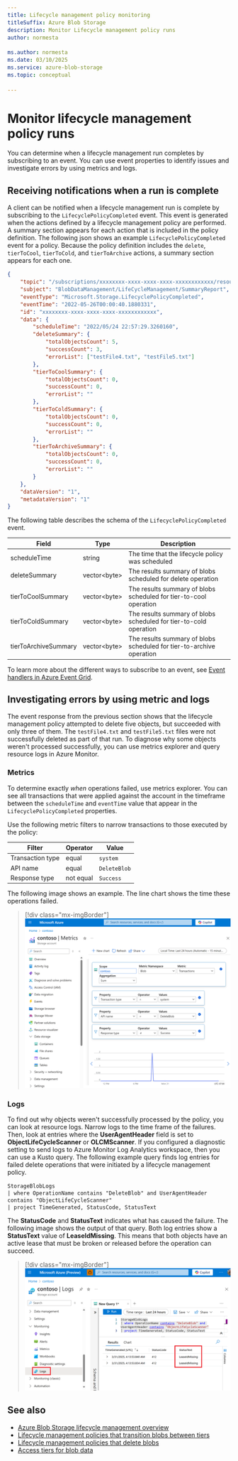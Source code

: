 ```yaml
---
title: Lifecycle management policy monitoring
titleSuffix: Azure Blob Storage
description: Monitor Lifecycle management policy runs
author: normesta

ms.author: normesta
ms.date: 03/10/2025
ms.service: azure-blob-storage
ms.topic: conceptual 

---
```


# Monitor lifecycle management policy runs

You can determine when a lifecycle management run completes by subscribing to an event. You can use event properties to identify issues and investigate errors by using metrics and logs. 

## Receiving notifications when a run is complete

A client can be notified when a lifecycle management run is complete by subscribing to the `LifecyclePolicyCompleted` event. This event is generated when the actions defined by a lifecycle management policy are performed. A summary section appears for each action that is included in the policy definition. The following json shows an example `LifecyclePolicyCompleted` event for a policy. Because the policy definition includes the `delete`, `tierToCool`, `tierToCold`, and `tierToArchive` actions, a summary section appears for each one. 

```json
{
    "topic": "/subscriptions/xxxxxxxx-xxxx-xxxx-xxxx-xxxxxxxxxxxx/resourceGroups/contosoresourcegroup/providers/Microsoft.Storage/storageAccounts/contosostorageaccount",
    "subject": "BlobDataManagement/LifeCycleManagement/SummaryReport",
    "eventType": "Microsoft.Storage.LifecyclePolicyCompleted",
    "eventTime": "2022-05-26T00:00:40.1880331",    
    "id": "xxxxxxxx-xxxx-xxxx-xxxx-xxxxxxxxxxxx",
    "data": {
        "scheduleTime": "2022/05/24 22:57:29.3260160",
        "deleteSummary": {
            "totalObjectsCount": 5,
            "successCount": 3,
            "errorList": ["testFile4.txt", "testFile5.txt"]
        },
        "tierToCoolSummary": {
            "totalObjectsCount": 0,
            "successCount": 0,
            "errorList": ""
        },
        "tierToColdSummary": {
            "totalObjectsCount": 0,
            "successCount": 0,
            "errorList": ""
        },
        "tierToArchiveSummary": {
            "totalObjectsCount": 0,
            "successCount": 0,
            "errorList": ""
        }
    },
    "dataVersion": "1",
    "metadataVersion": "1"
}
```

The following table describes the schema of the `LifecyclePolicyCompleted` event.

|Field|Type|Description|
|---|---|---|
|scheduleTime|string|The time that the lifecycle policy was scheduled|
|deleteSummary|vector\<byte\>|The results summary of blobs scheduled for delete operation|
|tierToCoolSummary|vector\<byte\>|The results summary of blobs scheduled for tier-to-cool operation|
|tierToColdSummary|vector\<byte\>|The results summary of blobs scheduled for tier-to-cold operation|
|tierToArchiveSummary|vector\<byte\>|The results summary of blobs scheduled for tier-to-archive operation|

To learn more about the different ways to subscribe to an event, see [Event handlers in Azure Event Grid](../../event-grid/event-handlers.md?toc=/azure/storage/blobs/toc.json#microsoftstoragelifecyclepolicycompleted-event).

## Investigating errors by using metric and logs

The event response from the previous section shows that the lifecycle management policy attempted to delete five objects, but succeeded with only three of them. The `testFile4.txt` and `testFile5.txt` files were not successfully deleted as part of that run. To diagnose why some objects weren't processed successfully, you can use metrics explorer and query resource logs in Azure Monitor.

### Metrics

To determine exactly _when_ operations failed, use metrics explorer. You can see all transactions that were applied against the account in the timeframe between the `scheduleTime` and `eventTime` value that appear in the `LifecyclePolicyCompleted` properties. 

Use the following metric filters to narrow transactions to those executed by the policy:

| Filter | Operator | Value |
|---|---|---|
| Transaction type | equal | `system` |
| API name | equal | `DeleteBlob` |
| Response type | not equal | `Success` |

The following image shows an example. The line chart shows the time these operations failed. 

  > [!div class="mx-imgBorder"]
  > ![Screenshot showing metrics being applied to determine delete operations that failed.](media/lifecycle-management-policy-monitor/lifecycle-management-policy-metrics.png)

### Logs

To find out why objects weren't successfully processed by the policy, you can look at resource logs. Narrow logs to the time frame of the failures. Then, look at entries where the **UserAgentHeader** field is set to **ObjectLifeCycleScanner** or **OLCMScanner**. If you configured a diagnostic setting to send logs to Azure Monitor Log Analytics workspace, then you can use a Kusto query. The following example query finds log entries for failed delete operations that were initiated by a lifecycle management policy.

```kusto
StorageBlobLogs
| where OperationName contains "DeleteBlob" and UserAgentHeader contains "ObjectLifeCycleScanner"
| project TimeGenerated, StatusCode, StatusText
```

The **StatusCode** and **StatusText** indicates what has caused the failure. The following image shows the output of that query. Both log entries show a **StatusText** value of **LeaseIdMissing**. This means that both objects have an active lease that must be broken or released before the operation can succeed. 

  > [!div class="mx-imgBorder"]
  > ![Screenshot showing a kusto query and the results of the query which shows failed attempts to delete objects.](media/lifecycle-management-policy-monitor/lifecycle-management-policy-logs.png)

## See also

- [Azure Blob Storage lifecycle management overview](lifecycle-management-overview.md)
- [Lifecycle management policies that transition blobs between tiers](lifecycle-management-policy-access-tiers.md)
- [Lifecycle management policies that delete blobs](lifecycle-management-policy-delete.md)
- [Access tiers for blob data](access-tiers-overview.md)
